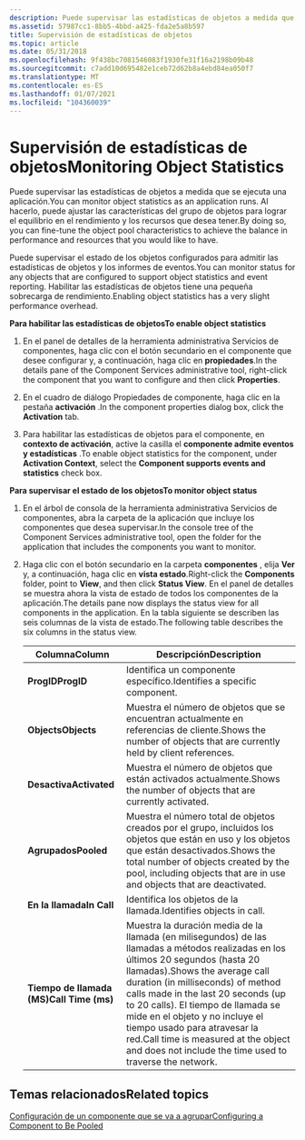 ```yaml
---
description: Puede supervisar las estadísticas de objetos a medida que se ejecuta una aplicación. Al hacerlo, puede ajustar las características del grupo de objetos para lograr el equilibrio en el rendimiento y los recursos que desea tener.
ms.assetid: 57987cc1-8bb5-4bbd-a425-fda2e5a8b597
title: Supervisión de estadísticas de objetos
ms.topic: article
ms.date: 05/31/2018
ms.openlocfilehash: 9f438bc7081546083f1930fe31f16a2198b09b48
ms.sourcegitcommit: c7add10d695482e1ceb72d62b8a4ebd84ea050f7
ms.translationtype: MT
ms.contentlocale: es-ES
ms.lasthandoff: 01/07/2021
ms.locfileid: "104360039"
---
```

# <a name="monitoring-object-statistics"></a><span data-ttu-id="f8a3a-104">Supervisión de estadísticas de objetos</span><span class="sxs-lookup"><span data-stu-id="f8a3a-104">Monitoring Object Statistics</span></span>

<span data-ttu-id="f8a3a-105">Puede supervisar las estadísticas de objetos a medida que se ejecuta una aplicación.</span><span class="sxs-lookup"><span data-stu-id="f8a3a-105">You can monitor object statistics as an application runs.</span></span> <span data-ttu-id="f8a3a-106">Al hacerlo, puede ajustar las características del grupo de objetos para lograr el equilibrio en el rendimiento y los recursos que desea tener.</span><span class="sxs-lookup"><span data-stu-id="f8a3a-106">By doing so, you can fine-tune the object pool characteristics to achieve the balance in performance and resources that you would like to have.</span></span>

<span data-ttu-id="f8a3a-107">Puede supervisar el estado de los objetos configurados para admitir las estadísticas de objetos y los informes de eventos.</span><span class="sxs-lookup"><span data-stu-id="f8a3a-107">You can monitor status for any objects that are configured to support object statistics and event reporting.</span></span> <span data-ttu-id="f8a3a-108">Habilitar las estadísticas de objetos tiene una pequeña sobrecarga de rendimiento.</span><span class="sxs-lookup"><span data-stu-id="f8a3a-108">Enabling object statistics has a very slight performance overhead.</span></span>

<span data-ttu-id="f8a3a-109">**Para habilitar las estadísticas de objetos**</span><span class="sxs-lookup"><span data-stu-id="f8a3a-109">**To enable object statistics**</span></span>

1.  <span data-ttu-id="f8a3a-110">En el panel de detalles de la herramienta administrativa Servicios de componentes, haga clic con el botón secundario en el componente que desee configurar y, a continuación, haga clic en **propiedades**.</span><span class="sxs-lookup"><span data-stu-id="f8a3a-110">In the details pane of the Component Services administrative tool, right-click the component that you want to configure and then click **Properties**.</span></span>

2.  <span data-ttu-id="f8a3a-111">En el cuadro de diálogo Propiedades de componente, haga clic en la pestaña **activación** .</span><span class="sxs-lookup"><span data-stu-id="f8a3a-111">In the component properties dialog box, click the **Activation** tab.</span></span>

3.  <span data-ttu-id="f8a3a-112">Para habilitar las estadísticas de objetos para el componente, en **contexto de activación**, active la casilla el **componente admite eventos y estadísticas** .</span><span class="sxs-lookup"><span data-stu-id="f8a3a-112">To enable object statistics for the component, under **Activation Context**, select the **Component supports events and statistics** check box.</span></span>

<span data-ttu-id="f8a3a-113">**Para supervisar el estado de los objetos**</span><span class="sxs-lookup"><span data-stu-id="f8a3a-113">**To monitor object status**</span></span>

1.  <span data-ttu-id="f8a3a-114">En el árbol de consola de la herramienta administrativa Servicios de componentes, abra la carpeta de la aplicación que incluye los componentes que desea supervisar.</span><span class="sxs-lookup"><span data-stu-id="f8a3a-114">In the console tree of the Component Services administrative tool, open the folder for the application that includes the components you want to monitor.</span></span>

2.  <span data-ttu-id="f8a3a-115">Haga clic con el botón secundario en la carpeta **componentes** , elija **Ver** y, a continuación, haga clic en **vista estado**.</span><span class="sxs-lookup"><span data-stu-id="f8a3a-115">Right-click the **Components** folder, point to **View**, and then click **Status View**.</span></span> <span data-ttu-id="f8a3a-116">En el panel de detalles se muestra ahora la vista de estado de todos los componentes de la aplicación.</span><span class="sxs-lookup"><span data-stu-id="f8a3a-116">The details pane now displays the status view for all components in the application.</span></span> <span data-ttu-id="f8a3a-117">En la tabla siguiente se describen las seis columnas de la vista de estado.</span><span class="sxs-lookup"><span data-stu-id="f8a3a-117">The following table describes the six columns in the status view.</span></span>

    

    | <span data-ttu-id="f8a3a-118">Columna</span><span class="sxs-lookup"><span data-stu-id="f8a3a-118">Column</span></span>                        | <span data-ttu-id="f8a3a-119">Descripción</span><span class="sxs-lookup"><span data-stu-id="f8a3a-119">Description</span></span>                                                                                                                                                                                                                |
    |-------------------------------|----------------------------------------------------------------------------------------------------------------------------------------------------------------------------------------------------------------------------|
    | <span data-ttu-id="f8a3a-120">**ProgID**</span><span class="sxs-lookup"><span data-stu-id="f8a3a-120">**ProgID**</span></span><br/>         | <span data-ttu-id="f8a3a-121">Identifica un componente específico.</span><span class="sxs-lookup"><span data-stu-id="f8a3a-121">Identifies a specific component.</span></span><br/>                                                                                                                                                                                |
    | <span data-ttu-id="f8a3a-122">**Objects**</span><span class="sxs-lookup"><span data-stu-id="f8a3a-122">**Objects**</span></span><br/>        | <span data-ttu-id="f8a3a-123">Muestra el número de objetos que se encuentran actualmente en referencias de cliente.</span><span class="sxs-lookup"><span data-stu-id="f8a3a-123">Shows the number of objects that are currently held by client references.</span></span><br/>                                                                                                                                       |
    | <span data-ttu-id="f8a3a-124">**Desactiva**</span><span class="sxs-lookup"><span data-stu-id="f8a3a-124">**Activated**</span></span><br/>      | <span data-ttu-id="f8a3a-125">Muestra el número de objetos que están activados actualmente.</span><span class="sxs-lookup"><span data-stu-id="f8a3a-125">Shows the number of objects that are currently activated.</span></span> <br/>                                                                                                                                                      |
    | <span data-ttu-id="f8a3a-126">**Agrupados**</span><span class="sxs-lookup"><span data-stu-id="f8a3a-126">**Pooled**</span></span><br/>         | <span data-ttu-id="f8a3a-127">Muestra el número total de objetos creados por el grupo, incluidos los objetos que están en uso y los objetos que están desactivados.</span><span class="sxs-lookup"><span data-stu-id="f8a3a-127">Shows the total number of objects created by the pool, including objects that are in use and objects that are deactivated.</span></span><br/>                                                                                      |
    | <span data-ttu-id="f8a3a-128">**En la llamada**</span><span class="sxs-lookup"><span data-stu-id="f8a3a-128">**In Call**</span></span><br/>        | <span data-ttu-id="f8a3a-129">Identifica los objetos de la llamada.</span><span class="sxs-lookup"><span data-stu-id="f8a3a-129">Identifies objects in call.</span></span><br/>                                                                                                                                                                                     |
    | <span data-ttu-id="f8a3a-130">**Tiempo de llamada (MS)**</span><span class="sxs-lookup"><span data-stu-id="f8a3a-130">**Call Time (ms)**</span></span><br/> | <span data-ttu-id="f8a3a-131">Muestra la duración media de la llamada (en milisegundos) de las llamadas a métodos realizadas en los últimos 20 segundos (hasta 20 llamadas).</span><span class="sxs-lookup"><span data-stu-id="f8a3a-131">Shows the average call duration (in milliseconds) of method calls made in the last 20 seconds (up to 20 calls).</span></span> <span data-ttu-id="f8a3a-132">El tiempo de llamada se mide en el objeto y no incluye el tiempo usado para atravesar la red.</span><span class="sxs-lookup"><span data-stu-id="f8a3a-132">Call time is measured at the object and does not include the time used to traverse the network.</span></span><br/> |

    

     

## <a name="related-topics"></a><span data-ttu-id="f8a3a-133">Temas relacionados</span><span class="sxs-lookup"><span data-stu-id="f8a3a-133">Related topics</span></span>

<dl> <dt>

[<span data-ttu-id="f8a3a-134">Configuración de un componente que se va a agrupar</span><span class="sxs-lookup"><span data-stu-id="f8a3a-134">Configuring a Component to Be Pooled</span></span>](configuring-a-component-to-be-pooled.md)
</dt> </dl>

 

 




